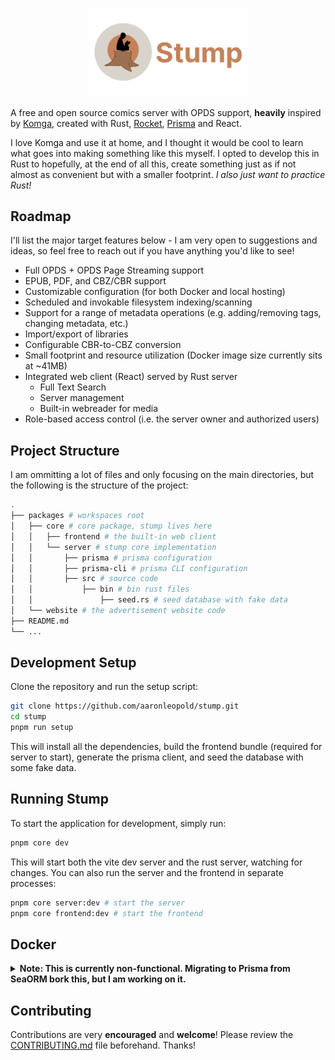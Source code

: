 <p align="center">
  <img alt="Stump logo" src="./.github/images/logo.png" style="width: 50%" />
</p>

A free and open source comics server with OPDS support, **heavily** inspired by [Komga](https://github.com/gotson/komga), created with Rust, [Rocket](https://github.com/SergioBenitez/Rocket), [Prisma](https://github.com/Brendonovich/prisma-client-rust) and React.

I love Komga and use it at home, and I thought it would be cool to learn what goes into making something like this myself. I opted to develop this in Rust to hopefully, at the end of all this, create something just as if not almost as convenient but with a smaller footprint. _I also just want to practice Rust!_

## Roadmap

I'll list the major target features below - I am very open to suggestions and ideas, so feel free to reach out if you have anything you'd like to see!

- Full OPDS + OPDS Page Streaming support
- EPUB, PDF, and CBZ/CBR support
- Customizable configuration (for both Docker and local hosting)
- Scheduled and invokable filesystem indexing/scanning
- Support for a range of metadata operations (e.g. adding/removing tags, changing metadata, etc.)
- Import/export of libraries
- Configurable CBR-to-CBZ conversion
- Small footprint and resource utilization (Docker image size currently sits at ~41MB)
- Integrated web client (React) served by Rust server
  - Full Text Search
  - Server management
  - Built-in webreader for media
- Role-based access control (i.e. the server owner and authorized users)

## Project Structure

I am ommitting a lot of files and only focusing on the main directories, but the following is the structure of the project:

```bash
.
├── packages # workspaces root
│   ├── core # core package, stump lives here
│   │   ├── frontend # the built-in web client
│   │   └── server # stump core implementation
│   │       ├── prisma # prisma configuration
│   │       ├── prisma-cli # prisma CLI configuration
│   │       ├── src # source code
│   │           ├── bin # bin rust files
│   │               ├── seed.rs # seed database with fake data
│   └── website # the advertisement website code
├── README.md
└── ...
```

<!-- - `website` code is deployed to [stumpapp.dev](http://stumpapp.dev) -->

## Development Setup

Clone the repository and run the setup script:

```bash
git clone https://github.com/aaronleopold/stump.git
cd stump
pnpm run setup
```

This will install all the dependencies, build the frontend bundle (required for server to start), generate the prisma client, and seed the database with some fake data.

## Running Stump

To start the application for development, simply run:

```bash
pnpm core dev
```

This will start both the vite dev server and the rust server, watching for changes. You can also run the server and the frontend in separate processes:

```bash
pnpm core server:dev # start the server
pnpm core frontend:dev # start the frontend
```

## Docker

<details>
<summary>
  <b>Note: This is currently non-functional. Migrating to Prisma from SeaORM bork this, but I am working on it.</b>
</summary>

No images have been published to dockerhub yet, so you'll have to build it yourself:

```bash
 # build the docker image
pnpm core build:docker
# create the docker container
docker create \
  --name=stump \
  --user 1000:1000 \
  -p 6969:6969 \
  --volume ~/.stump:/home/stump/.stump \
  --mount type=bind,source=/path/to/data,target=/data \
  --restart unless-stopped \
  stump
# run the docker container
docker start stump
```

As of now, you'll need to make the `source` and `target` paths match. So if you keep your libraries in `/Users/user/Library`, you'll need to bind `/Users/user/Library` to both `source` and `target`. This will eventually change to be more flexible.

</details>

## Contributing

Contributions are very **encouraged** and **welcome**! Please review the [CONTRIBUTING.md](./CONTRIBUTING.md) file beforehand. Thanks!
